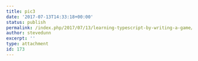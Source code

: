 ```yaml
---
title: pic3
date: '2017-07-13T14:33:18+00:00'
status: publish
permalink: /index.php/2017/07/13/learning-typescript-by-writing-a-game/pic3
author: stevedunn
excerpt: ''
type: attachment
id: 173
---
```

<!DOCTYPE html PUBLIC "-//W3C//DTD HTML 4.0 Transitional//EN" "http://www.w3.org/TR/REC-html40/loose.dtd">
<?xml encoding="UTF-8">
